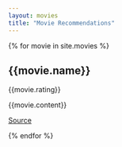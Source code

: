 ```yaml
---
layout: movies
title: "Movie Recommendations"
---
```

{% for movie in site.movies %}
<article>
  <h2>{{movie.name}}</h2>
  <p>{{movie.rating}}</p>
    {{movie.content}}
  <p><a href="{{movie.source}}">Source</a></p>
</article>
{% endfor %}